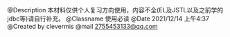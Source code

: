 @Description 本材料仅供个人复习方向使用，内容不全(EL及JSTL以及之前学的jdbc等)请自行补充。
@Classname 使用必读
@Date 2021/12/14 上午4:37
@Created by clevermis
@mail 2755453133@qq.com